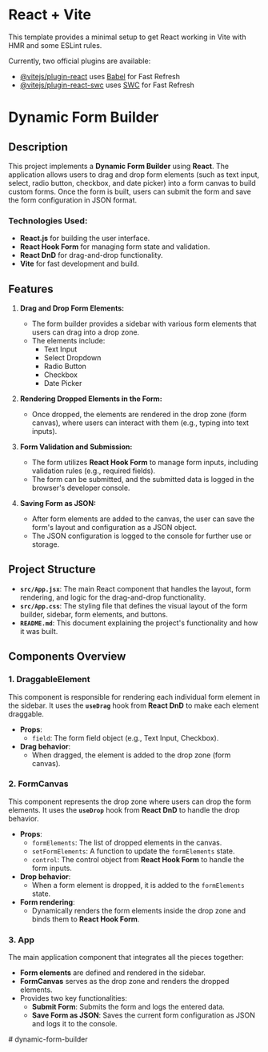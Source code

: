 # React + Vite

This template provides a minimal setup to get React working in Vite with HMR and some ESLint rules.

Currently, two official plugins are available:

- [@vitejs/plugin-react](https://github.com/vitejs/vite-plugin-react/blob/main/packages/plugin-react/README.md) uses [Babel](https://babeljs.io/) for Fast Refresh
- [@vitejs/plugin-react-swc](https://github.com/vitejs/vite-plugin-react-swc) uses [SWC](https://swc.rs/) for Fast Refresh

# Dynamic Form Builder

## Description

This project implements a **Dynamic Form Builder** using **React**. The application allows users to drag and drop form elements (such as text input, select, radio button, checkbox, and date picker) into a form canvas to build custom forms. Once the form is built, users can submit the form and save the form configuration in JSON format.

### Technologies Used:
- **React.js** for building the user interface.
- **React Hook Form** for managing form state and validation.
- **React DnD** for drag-and-drop functionality.
- **Vite** for fast development and build.

## Features

1. **Drag and Drop Form Elements:**
   - The form builder provides a sidebar with various form elements that users can drag into a drop zone.
   - The elements include:
     - Text Input
     - Select Dropdown
     - Radio Button
     - Checkbox
     - Date Picker

2. **Rendering Dropped Elements in the Form:**
   - Once dropped, the elements are rendered in the drop zone (form canvas), where users can interact with them (e.g., typing into text inputs).

3. **Form Validation and Submission:**
   - The form utilizes **React Hook Form** to manage form inputs, including validation rules (e.g., required fields).
   - The form can be submitted, and the submitted data is logged in the browser's developer console.

4. **Saving Form as JSON:**
   - After form elements are added to the canvas, the user can save the form's layout and configuration as a JSON object.
   - The JSON configuration is logged to the console for further use or storage.

## Project Structure

- **`src/App.jsx`**: The main React component that handles the layout, form rendering, and logic for the drag-and-drop functionality.
- **`src/App.css`**: The styling file that defines the visual layout of the form builder, sidebar, form elements, and buttons.
- **`README.md`**: This document explaining the project's functionality and how it was built.

## Components Overview

### 1. **DraggableElement**

This component is responsible for rendering each individual form element in the sidebar. It uses the **`useDrag`** hook from **React DnD** to make each element draggable.

- **Props**:
  - `field`: The form field object (e.g., Text Input, Checkbox).
- **Drag behavior**:
  - When dragged, the element is added to the drop zone (form canvas).

### 2. **FormCanvas**

This component represents the drop zone where users can drop the form elements. It uses the **`useDrop`** hook from **React DnD** to handle the drop behavior.

- **Props**:
  - `formElements`: The list of dropped elements in the canvas.
  - `setFormElements`: A function to update the `formElements` state.
  - `control`: The control object from **React Hook Form** to handle the form inputs.
- **Drop behavior**:
  - When a form element is dropped, it is added to the `formElements` state.
- **Form rendering**:
  - Dynamically renders the form elements inside the drop zone and binds them to **React Hook Form**.

### 3. **App**

The main application component that integrates all the pieces together:
- **Form elements** are defined and rendered in the sidebar.
- **FormCanvas** serves as the drop zone and renders the dropped elements.
- Provides two key functionalities:
  - **Submit Form**: Submits the form and logs the entered data.
  - **Save Form as JSON**: Saves the current form configuration as JSON and logs it to the console.



#   d y n a m i c - f o r m - b u i l d e r  
 